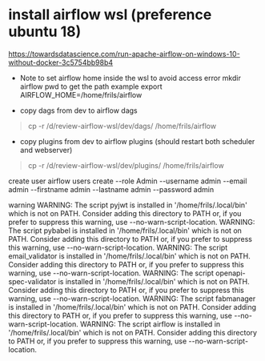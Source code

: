# install airflow wsl (preference ubuntu 18)

https://towardsdatascience.com/run-apache-airflow-on-windows-10-without-docker-3c5754bb98b4

* Note to set airflow home inside the wsl to avoid access error
mkdir airflow 
  pwd to get the path
example export AIRFLOW_HOME=/home/frils/airflow
  

* copy dags from dev to airflow dags

> cp -r /d/review-airflow-wsl/dev/dags/ /home/frils/airflow

* copy plugins from dev to airflow plugins (should restart both scheduler and webserver)

> cp -r /d/review-airflow-wsl/dev/plugins/ /home/frils/airflow




create user 
airflow users  create --role Admin --username admin --email admin --firstname admin --lastname admin --password admin



warning
 WARNING: The script pyjwt is installed in '/home/frils/.local/bin' which is not on PATH.
  Consider adding this directory to PATH or, if you prefer to suppress this warning, use --no-warn-script-location.
  WARNING: The script pybabel is installed in '/home/frils/.local/bin' which is not on PATH.
  Consider adding this directory to PATH or, if you prefer to suppress this warning, use --no-warn-script-location.
  WARNING: The script email_validator is installed in '/home/frils/.local/bin' which is not on PATH.
  Consider adding this directory to PATH or, if you prefer to suppress this warning, use --no-warn-script-location.
  WARNING: The script openapi-spec-validator is installed in '/home/frils/.local/bin' which is not on PATH.
  Consider adding this directory to PATH or, if you prefer to suppress this warning, use --no-warn-script-location.
  WARNING: The script fabmanager is installed in '/home/frils/.local/bin' which is not on PATH.
  Consider adding this directory to PATH or, if you prefer to suppress this warning, use --no-warn-script-location.
  WARNING: The script airflow is installed in '/home/frils/.local/bin' which is not on PATH.
  Consider adding this directory to PATH or, if you prefer to suppress this warning, use --no-warn-script-location.